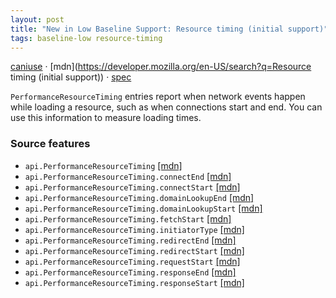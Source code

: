 ```yaml
---
layout: post
title: "New in Low Baseline Support: Resource timing (initial support)"
tags: baseline-low resource-timing
---
```


[caniuse](https://caniuse.com/?search=resource-timing) · [mdn](https://developer.mozilla.org/en-US/search?q=Resource timing (initial support)) · [spec](https://w3c.github.io/resource-timing/)

`PerformanceResourceTiming` entries report when network events happen while loading a resource, such as when connections start and end. You can use this information to measure loading times.

### Source features

- ``api.PerformanceResourceTiming`` [[mdn]](https://developer.mozilla.org/en-US/search?q=api.PerformanceResourceTiming)
- ``api.PerformanceResourceTiming.connectEnd`` [[mdn]](https://developer.mozilla.org/en-US/search?q=api.PerformanceResourceTiming.connectEnd)
- ``api.PerformanceResourceTiming.connectStart`` [[mdn]](https://developer.mozilla.org/en-US/search?q=api.PerformanceResourceTiming.connectStart)
- ``api.PerformanceResourceTiming.domainLookupEnd`` [[mdn]](https://developer.mozilla.org/en-US/search?q=api.PerformanceResourceTiming.domainLookupEnd)
- ``api.PerformanceResourceTiming.domainLookupStart`` [[mdn]](https://developer.mozilla.org/en-US/search?q=api.PerformanceResourceTiming.domainLookupStart)
- ``api.PerformanceResourceTiming.fetchStart`` [[mdn]](https://developer.mozilla.org/en-US/search?q=api.PerformanceResourceTiming.fetchStart)
- ``api.PerformanceResourceTiming.initiatorType`` [[mdn]](https://developer.mozilla.org/en-US/search?q=api.PerformanceResourceTiming.initiatorType)
- ``api.PerformanceResourceTiming.redirectEnd`` [[mdn]](https://developer.mozilla.org/en-US/search?q=api.PerformanceResourceTiming.redirectEnd)
- ``api.PerformanceResourceTiming.redirectStart`` [[mdn]](https://developer.mozilla.org/en-US/search?q=api.PerformanceResourceTiming.redirectStart)
- ``api.PerformanceResourceTiming.requestStart`` [[mdn]](https://developer.mozilla.org/en-US/search?q=api.PerformanceResourceTiming.requestStart)
- ``api.PerformanceResourceTiming.responseEnd`` [[mdn]](https://developer.mozilla.org/en-US/search?q=api.PerformanceResourceTiming.responseEnd)
- ``api.PerformanceResourceTiming.responseStart`` [[mdn]](https://developer.mozilla.org/en-US/search?q=api.PerformanceResourceTiming.responseStart)
